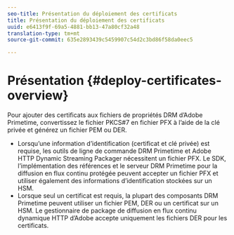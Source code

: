 ```yaml
---
seo-title: Présentation du déploiement des certificats
title: Présentation du déploiement des certificats
uuid: e6413f9f-69a5-4881-bb13-47a80cf32a48
translation-type: tm+mt
source-git-commit: 635e2893439c5459907c54d2c3bd86f58da0eec5

---
```



# Présentation {#deploy-certificates-overview}

Pour ajouter des certificats aux fichiers de propriétés DRM d’Adobe Primetime, convertissez le fichier PKCS#7 en fichier PFX à l’aide de la clé privée et générez un fichier PEM ou DER.

* Lorsqu’une information d’identification (certificat et clé privée) est requise, les outils de ligne de commande DRM Primetime et Adobe HTTP Dynamic Streaming Packager nécessitent un fichier PFX. Le SDK, l’implémentation des références et le serveur DRM Primetime pour la diffusion en flux continu protégée peuvent accepter un fichier PFX et utiliser également des informations d’identification stockées sur un HSM.
* Lorsque seul un certificat est requis, la plupart des composants DRM Primetime peuvent utiliser un fichier PEM, DER ou un certificat sur un HSM. Le gestionnaire de package de diffusion en flux continu dynamique HTTP d’Adobe accepte uniquement les fichiers DER pour les certificats.